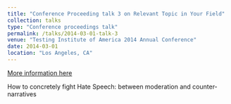 ```yaml
---
title: "Conference Proceeding talk 3 on Relevant Topic in Your Field"
collection: talks
type: "Conference proceedings talk"
permalink: /talks/2014-03-01-talk-3
venue: "Testing Institute of America 2014 Annual Conference"
date: 2014-03-01
location: "Los Angeles, CA"
---
```


[More information here](https://ideas.di.unito.it/contronarrative-e-moderazione-degli-hs/)

How to concretely fight Hate Speech: between moderation and counter-narratives
